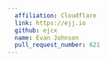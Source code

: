 ```yaml
---
  affiliation: Cloudflare
  link: https://ejj.io
  github: ejcx
  name: Evan Johnson
  pull_request_number: 621
---
```

